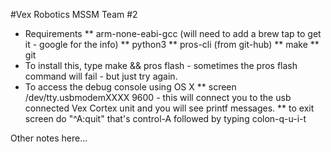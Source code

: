 #Vex Robotics MSSM Team #2

* Requirements
** arm-none-eabi-gcc (will need to add a brew tap to get it - google for the info)
** python3
** pros-cli (from git-hub)
** make
** git
* To install this, type make && pros flash - sometimes the pros flash command will fail - but just try again.
* To access the debug console using OS X
** screen /dev/tty.usbmodemXXXX 9600 - this will connect you to the usb connected Vex Cortex unit and you will see printf messages.
** to exit screen do "^A:quit"  that's control-A followed by typing colon-q-u-i-t<enter>


Other notes here...
